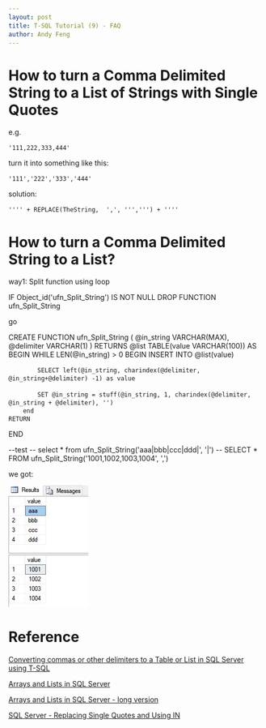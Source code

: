 ```yaml
---
layout: post
title: T-SQL Tutorial (9) - FAQ
author: Andy Feng
---
```


# How to turn a Comma Delimited String to a List of Strings with Single Quotes
e.g. 

	'111,222,333,444'

turn it into something like this:

	'111','222','333','444'

solution: 

	'''' + REPLACE(TheString,  ',', ''',''') + ''''

# How to turn a Comma Delimited String to a List?
way1: Split function using loop

IF Object_id('ufn_Split_String') IS NOT NULL 
  DROP FUNCTION ufn_Split_String 

go 

CREATE FUNCTION ufn_Split_String
(
    @in_string VARCHAR(MAX),
    @delimiter VARCHAR(1)
)
RETURNS @list TABLE(value VARCHAR(100))
AS
BEGIN
        WHILE LEN(@in_string) > 0
        BEGIN
            INSERT INTO @list(value)

            SELECT left(@in_string, charindex(@delimiter, @in_string+@delimiter) -1) as value

            SET @in_string = stuff(@in_string, 1, charindex(@delimiter, @in_string + @delimiter), '')
        end
    RETURN 
END

--test
-- select * from ufn_Split_String('aaa|bbb|ccc|ddd|', '|')
-- SELECT * FROM ufn_Split_String('1001,1002,1003,1004', ',')
	 
we got:

![](/images/posts/20210316-sql-1.jpg)

# Reference
[Converting commas or other delimiters to a Table or List in SQL Server using T-SQL](https://www.sqlshack.com/converting-commas-or-other-delimiters-to-a-table-or-list-in-sql-server-using-t-sql/)

[Arrays and Lists in SQL Server](http://www.sommarskog.se/arrays-in-sql.html)

[Arrays and Lists in SQL Server - long version](http://www.sommarskog.se/arrays-in-sql-2005.html)

[SQL Server - Replacing Single Quotes and Using IN](https://stackoverflow.com/questions/1609657/sql-server-replacing-single-quotes-and-using-in)



